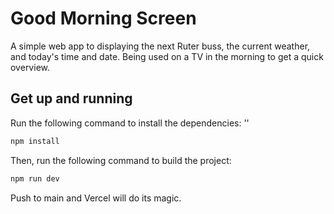 # Good Morning Screen

A simple web app to displaying the next Ruter buss, the current weather, and today's time and date.
Being used on a TV in the morning to get a quick overview.

## Get up and running

Run the following command to install the dependencies:
''
```bash
npm install
```

Then, run the following command to build the project:

```bash
npm run dev
```

Push to main and Vercel will do its magic.